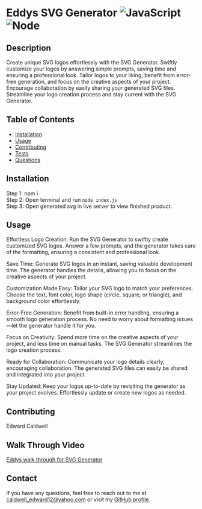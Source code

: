 # Eddys SVG Generator ![JavaScript](https://img.shields.io/badge/Javascript-yellow.svg) ![Node](https://img.shields.io/badge/Node,js-green.svg)


## Description
Create unique SVG logos effortlessly with the SVG Generator. Swiftly customize your logos by answering simple prompts, saving time and ensuring a professional look. Tailor logos to your liking, benefit from error-free generation, and focus on the creative aspects of your project. Encourage collaboration by easily sharing your generated SVG files. Streamline your logo creation process and stay current with the SVG Generator.

## Table of Contents
- [Installation](#installation)
- [Usage](#usage)
- [Contributing](#contributing)
- [Tests](#tests)
- [Questions](#questions)

## Installation
Step 1: npm i <br/> Step 2: Open terminal and run ```node index.js``` <br/> Step 3: Open generated svg in live server to view finished product.

## Usage

Effortless Logo Creation:
Run the SVG Generator to swiftly create customized SVG logos. Answer a few prompts, and the generator takes care of the formatting, ensuring a consistent and professional look.

Save Time:
Generate SVG logos in an instant, saving valuable development time. The generator handles the details, allowing you to focus on the creative aspects of your project.

Customization Made Easy:
Tailor your SVG logo to match your preferences. Choose the text, font color, logo shape (circle, square, or triangle), and background color effortlessly.

Error-Free Generation:
Benefit from built-in error handling, ensuring a smooth logo generation process. No need to worry about formatting issues—let the generator handle it for you.

Focus on Creativity:
Spend more time on the creative aspects of your project, and less time on manual tasks. The SVG Generator streamlines the logo creation process.

Ready for Collaboration:
Communicate your logo details clearly, encouraging collaboration. The generated SVG files can easily be shared and integrated into your project.

Stay Updated:
Keep your logos up-to-date by revisiting the generator as your project evolves. Effortlessly update or create new logos as needed.

## Contributing

Edward Caldwell

## Walk Through Video
<a href='https://drive.google.com/file/d/13MZzVrlGi3W1Ruf_PdDpLTBnBhOJakUw/view'>Eddys walk through for SVG Generator<a/>

## Contact
If you have any questions, feel free to reach out to me at [caldwell_edward12@yahoo.com](mailto:caldwell_edward12@yahoo.com) or visit my [GitHub profile](https://github.com/eddybowbow).
